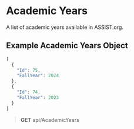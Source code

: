 # Academic Years

A list of academic years available in ASSIST.org.

## Example Academic Years Object

```js
[
  {
    "Id": 75,
    "FallYear": 2024
  },
  {
    "Id": 74,
    "FallYear": 2023
  }
]
```

> **GET** api/AcademicYears